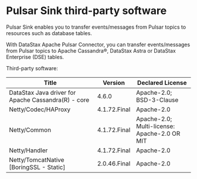 # Pulsar Sink third-party software

Pulsar Sink enables you to transfer events/messages from Pulsar topics to resources such as database tables. 

With DataStax Apache Pulsar Connector, you can transfer events/messages from Pulsar topics to Apache Cassandra®, DataStax Astra or DataStax Enterprise (DSE) tables.

Third-party software:

|Title                                              | Version      |Declared License                            |
|---------------------------------------------------|--------------|--------------------------------------------|
|DataStax Java driver for Apache Cassandra(R) - core| 4.6.0        |Apache-2.0; BSD-3-Clause                    |
|Netty/Codec/HAProxy                                | 4.1.72.Final |Apache-2.0                                  |
|Netty/Common                                       | 4.1.72.Final |Apache-2.0; Multi-license: Apache-2.0 OR MIT|
|Netty/Handler                                      | 4.1.72.Final |Apache-2.0                                  |
|Netty/TomcatNative [BoringSSL - Static]            | 2.0.46.Final |Apache-2.0                                  |
